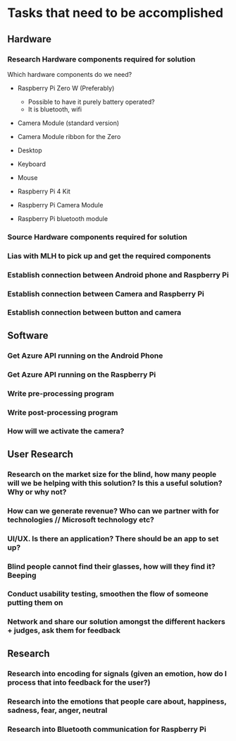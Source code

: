 # Tasks that need to be accomplished

## Hardware

### Research Hardware components required for solution

Which hardware components do we need?
- Raspberry Pi Zero W (Preferably)
	- Possible to have it purely battery operated?
	- It is bluetooth, wifi
- Camera Module (standard version)
- Camera Module ribbon for the Zero

- Desktop
- Keyboard
- Mouse

- Raspberry Pi 4 Kit
- Raspberry Pi Camera Module
- Raspberry Pi bluetooth module


### Source Hardware components required for solution

### Lias with MLH to pick up and get the required components

### Establish connection between Android phone and Raspberry Pi

### Establish connection between Camera and Raspberry Pi

### Establish connection between button and camera

## Software

### Get Azure API running on the Android Phone

### Get Azure API running on the Raspberry Pi

### Write pre-processing program

### Write post-processing program

### How will we activate the camera?

## User Research

### Research on the market size for the blind, how many people will we be helping with this solution? Is this a useful solution? Why or why not?

### How can we generate revenue? Who can we partner with for technologies // Microsoft technology etc?

###

### UI/UX. Is there an application? There should be an app to set up?

### Blind people cannot find their glasses, how will they find it? Beeping

### Conduct usability testing, smoothen the flow of someone putting them on

### Network and share our solution amongst the different hackers + judges, ask them for feedback

## Research

### Research into encoding for signals (given an emotion, how do I process that into feedback for the user?)

### Research into the emotions that people care about, happiness, sadness, fear, anger, neutral

### Research into Bluetooth communication for Raspberry Pi
